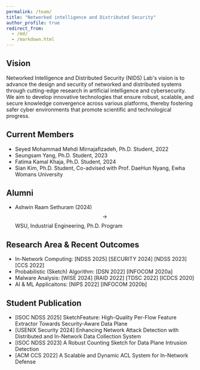 ```yaml
---
permalink: /team/
title: "Networked intelligence and Distributed Security"
author_profile: true
redirect_from: 
  - /md/
  - /markdown.html
---
```


## Vision

Networked Intelligence and Distributed Security (NIDS) Lab's vision is to advance the design and security of networked and distributed systems through cutting-edge research in artificial intelligence and cybersecurity. We aim to develop innovative technologies that ensure robust, scalable, and secure knowledge convergence across various platforms, thereby fostering safer cyber environments that promote scientific and technological progress.

## Current Members
* Seyed Mohammad Mehdi Mirnajafizadeh, Ph.D. Student, 2022
* Seungsam Yang, Ph.D. Student, 2023
* Fatima Kamal Khaja, Ph.D. Student, 2024
* Sian Kim, Ph.D. Student, Co-advised with Prof. DaeHun Nyang, Ewha Womans University

## Alumni
* Ashwin Raam Sethuram (2024) $$\rightarrow$$ WSU, Industrial Engineering, Ph.D. Program

## Research Area & Recent Outcomes

  * In-Network Computing: [NDSS 2025] [SECURITY 2024] [NDSS 2023] [CCS 2022]
  * Probabilistic (Sketch) Algorithm: [DSN 2022] [INFOCOM 2020a]
  * Malware Analysis: [WISE 2024] [RAID 2022] [TDSC 2022] [ICDCS 2020]
  * AI & ML Applicaitons: [NIPS 2022] [INFOCOM 2020b]

## Student Publication
* [ISOC NDSS 2025] SketchFeature: High-Quality Per-Flow Feature Extractor Towards Security-Aware Data Plane 
* [USENIX Security 2024] Enhancing Network Attack Detection with Distributed and In-Network Data Collection System
* [ISOC NDSS 2023] A Robust Counting Sketch for Data Plane Intrusion Detection
* [ACM CCS 2022] A Scalable and Dynamic ACL System for In-Network Defense






